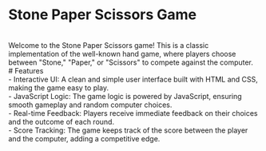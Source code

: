 # Stone Paper Scissors Game
<br>
Welcome to the Stone Paper Scissors game! This is a classic implementation of the well-known hand game, where players choose between "Stone," "Paper," or "Scissors" to compete against the computer.
<br>
 # Features
<br>
- Interactive UI: A clean and simple user interface built with HTML and CSS, making the game easy to play.
<br>
- JavaScript Logic: The game logic is powered by JavaScript, ensuring smooth gameplay and random computer choices.
<br>
- Real-time Feedback: Players receive immediate feedback on their choices and the outcome of each round.
<br>
- Score Tracking: The game keeps track of the score between the player and the computer, adding a competitive edge.
<br>